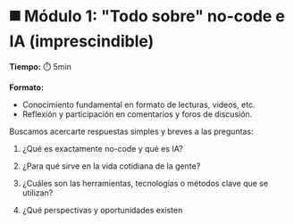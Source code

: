 # ◼️ Módulo 1: "Todo sobre" no-code e IA (imprescindible)

**Tiempo:** ⏱️️ 5min

**Formato:**

- Conocimiento fundamental en formato de lecturas, videos, etc.
- Reflexión y participación en comentarios y foros de discusión.

Buscamos acercarte respuestas simples y breves a las preguntas:

1. ¿Qué es exactamente no-code y qué es IA?

2. ¿Para qué sirve en la vida cotidiana de la gente?

3. ¿Cuáles son las herramientas, tecnologías o métodos clave que se utilizan?

4. ¿Qué perspectivas y oportunidades existen
